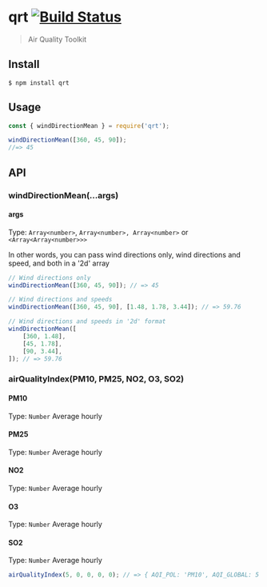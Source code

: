 # qrt [![Build Status](https://travis-ci.com/portothree/qrt.svg?branch=master)](https://travis-ci.com/github/portothree/qrt)

> Air Quality Toolkit

## Install

```
$ npm install qrt
```

## Usage

```js
const { windDirectionMean } = require('qrt');

windDirectionMean([360, 45, 90]);
//=> 45
```

## API

### windDirectionMean(...args)

#### args

Type: `Array<number>`, `Array<number>, Array<number>` or `<Array<Array<number>>>`

In other words, you can pass wind directions only, wind directions and speed, and both in a '2d' array

```js
// Wind directions only
windDirectionMean([360, 45, 90]); // => 45

// Wind directions and speeds
windDirectionMean([360, 45, 90], [1.48, 1.78, 3.44]); // => 59.76

// Wind directions and speeds in '2d' format
windDirectionMean([
	[360, 1.48],
	[45, 1.78],
	[90, 3.44],
]); // => 59.76
```

### airQualityIndex(PM10, PM25, NO2, O3, SO2)

#### PM10

Type: `Number`
Average hourly

#### PM25

Type: `Number`
Average hourly

#### NO2

Type: `Number`
Average hourly

#### O3

Type: `Number`
Average hourly

#### SO2

Type: `Number`
Average hourly

```js
airQualityIndex(5, 0, 0, 0, 0); // => { AQI_POL: 'PM10', AQI_GLOBAL: 5 }
```
